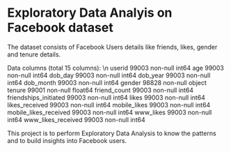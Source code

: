 # Exploratory Data Analyis on Facebook dataset
The dataset consists of Facebook Users details like friends, likes, gender and tenure details. 

Data columns (total 15 columns): \n
userid                   99003 non-null int64
age                      99003 non-null int64
dob_day                  99003 non-null int64
dob_year                 99003 non-null int64
dob_month                99003 non-null int64
gender                   98828 non-null object
tenure                   99001 non-null float64
friend_count             99003 non-null int64
friendships_initiated    99003 non-null int64
likes                    99003 non-null int64
likes_received           99003 non-null int64
mobile_likes             99003 non-null int64
mobile_likes_received    99003 non-null int64
www_likes                99003 non-null int64
www_likes_received       99003 non-null int64


This project is to perform Exploratory Data Analysis to know the patterns and to build insights into Facebook users.
